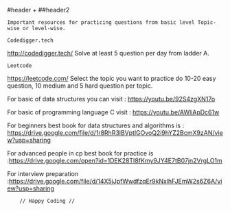 #header
+
##header2


   
    Important resources for practicing questions from basic level Topic-wise or level-wise.

    Codedigger.tech 

http://codedigger.tech/
Solve at least 5 question per day from ladder A.

    Leetcode 

https://leetcode.com/
Select the topic you want to practice do 10-20 easy question, 10 medium and 5 hard question per topic.


For basic of data structures you can visit : https://youtu.be/92S4zgXN17o  
 
For basic of programming language C visit :  https://youtu.be/AWliApDc61w 

For beginners best book for data structures and algorithms is : https://drive.google.com/file/d/1r8RhR3lBVptlGOvoQ2i9hYZ2BcmX9zAN/view?usp=sharing

For advanced people in cp best book for practice is :https://drive.google.com/open?id=1DEK28TI8fKmy9JY4E7tB07jn2VrgLO1m

For interview preparation :https://drive.google.com/file/d/14X5jJpfWwdfzqEr9kNxlhFJEmW2s6Z6A/view?usp=sharing

        // Happy Coding //
